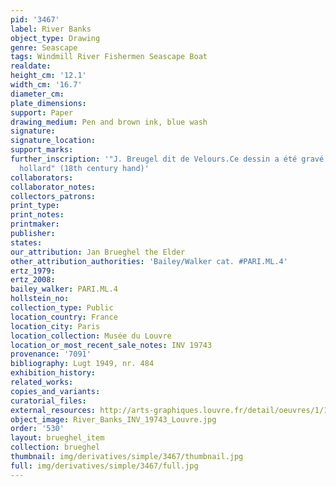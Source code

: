 ```yaml
---
pid: '3467'
label: River Banks
object_type: Drawing
genre: Seascape
tags: Windmill River Fishermen Seascape Boat
realdate: 
height_cm: '12.1'
width_cm: '16.7'
diameter_cm: 
plate_dimensions: 
support: Paper
drawing_medium: Pen and brown ink, blue wash
signature: 
signature_location: 
support_marks: 
further_inscription: '"J. Breugel dit de Velours.Ce dessin a été gravé par vinceslaus
  hollard" (18th century hand)'
collaborators: 
collaborator_notes: 
collectors_patrons: 
print_type: 
print_notes: 
printmaker: 
publisher: 
states: 
our_attribution: Jan Brueghel the Elder
other_attribution_authorities: 'Bailey/Walker cat. #PARI.ML.4'
ertz_1979: 
ertz_2008: 
bailey_walker: PARI.ML.4
hollstein_no: 
collection_type: Public
location_country: France
location_city: Paris
location_collection: Musée du Louvre
location_or_most_recent_sale_notes: INV 19743
provenance: '7091'
bibliography: Lugt 1949, nr. 484
exhibition_history: 
related_works: 
copies_and_variants: 
curatorial_files: 
external_resources: http://arts-graphiques.louvre.fr/detail/oeuvres/1/109885-Bords-de-riviere
object_image: River_Banks_INV_19743_Louvre.jpg
order: '530'
layout: brueghel_item
collection: brueghel
thumbnail: img/derivatives/simple/3467/thumbnail.jpg
full: img/derivatives/simple/3467/full.jpg
---
```

